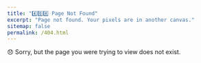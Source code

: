 ```yaml
---
title: "4️⃣0️⃣4️⃣ Page Not Found"
excerpt: "Page not found. Your pixels are in another canvas."
sitemap: false
permalink: /404.html
---
```


😞 Sorry, but the page you were trying to view does not exist.
